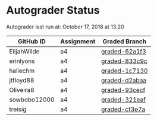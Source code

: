 # Autograder Status
Autograder last run at: October 17, 2018 at 13:20

| GitHub ID | Assignment | Graded Branch |
|-----------|------------|---------------|
| ElijahWilde | a4 | [graded-62a1f3](https://github.com/Fall2018COMP401-001/a4-ElijahWilde/tree/graded-62a1f3) | 
| erinlyons | a4 | [graded-833c9c](https://github.com/Fall2018COMP401-001/a4-erinlyons/tree/graded-833c9c) | 
| haliechm | a4 | [graded-1c7130](https://github.com/Fall2018COMP401-001/a4-haliechm/tree/graded-1c7130) | 
| jtfloyd88 | a4 | [graded-d2abaa](https://github.com/Fall2018COMP401-001/a4-jtfloyd88/tree/graded-d2abaa) | 
| Oliveira8 | a4 | [graded-93cecf](https://github.com/Fall2018COMP401-001/a4-Oliveira8/tree/graded-93cecf) | 
| sowbobo12000 | a4 | [graded-321eaf](https://github.com/Fall2018COMP401-001/a4-sowbobo12000/tree/graded-321eaf) | 
| treisig | a4 | [graded-cf3e7a](https://github.com/Fall2018COMP401-001/a4-treisig/tree/graded-cf3e7a) | 
